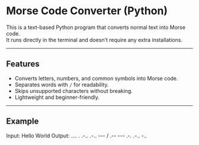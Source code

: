 # Morse Code Converter (Python)

This is a text-based Python program that converts normal text into Morse code.  
It runs directly in the terminal and doesn’t require any extra installations.

---

## Features
- Converts letters, numbers, and common symbols into Morse code.
- Separates words with `/` for readability.
- Skips unsupported characters without breaking.
- Lightweight and beginner-friendly.

---

## Example
Input:  Hello World Output: .... . .-.. .-.. --- / .-- --- .-. .-.. -..
